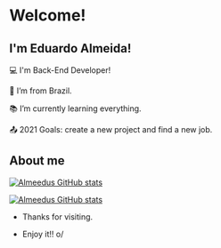 # Welcome!

 

## I'm Eduardo Almeida!

 

:computer: I'm Back-End Developer!

:house_with_garden: I’m from Brazil.

:books: I’m currently learning everything.

:outbox_tray: 2021 Goals: create a new project and find a new job.

 

## About me

[![Almeedus GitHub stats](https://github-readme-stats.vercel.app/api?username=Almeedus)](https://github.com/Almeedus/github-readme-stats)

[![Almeedus GitHub stats](https://github-readme-stats.vercel.app/api?username=Almeedus)](https://github.com/Almeedus/github-readme-stats)


- Thanks for visiting.

- Enjoy it!! o/
